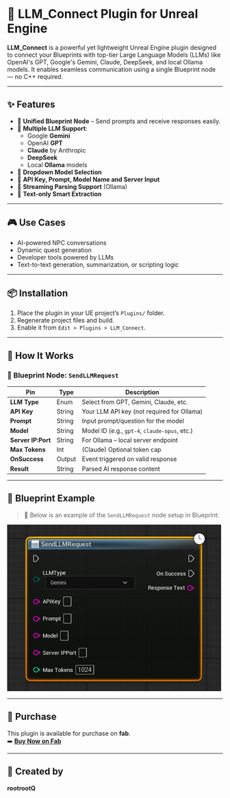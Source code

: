 # 🤖 LLM_Connect Plugin for Unreal Engine

**LLM_Connect** is a powerful yet lightweight Unreal Engine plugin designed to connect your Blueprints with top-tier Large Language Models (LLMs) like OpenAI's GPT, Google's Gemini, Claude, DeepSeek, and local Ollama models. It enables seamless communication using a single Blueprint node — no C++ required.

---

## ✨ Features

- 🔹 **Unified Blueprint Node** – Send prompts and receive responses easily.
- 🔹 **Multiple LLM Support**:
  - Google **Gemini**
  - OpenAI **GPT**
  - **Claude** by Anthropic
  - **DeepSeek**
  - Local **Ollama** models
- 🔹 **Dropdown Model Selection**
- 🔹 **API Key, Prompt, Model Name and Server Input**
- 🔹 **Streaming Parsing Support** (Ollama)
- 🔹 **Text-only Smart Extraction**

---

## 🎮 Use Cases

- AI-powered NPC conversations
- Dynamic quest generation
- Developer tools powered by LLMs
- Text-to-text generation, summarization, or scripting logic

---

## 📦 Installation

1. Place the plugin in your UE project’s `Plugins/` folder.
2. Regenerate project files and build.
3. Enable it from `Edit > Plugins > LLM_Connect`.

---

## 🧠 How It Works

### 🔷 Blueprint Node: `SendLLMRequest`

| Pin | Type | Description |
|-----|------|-------------|
| **LLM Type** | Enum | Select from GPT, Gemini, Claude, etc. |
| **API Key** | String | Your LLM API key (not required for Ollama) |
| **Prompt** | String | Input prompt/question for the model |
| **Model** | String | Model ID (e.g., `gpt-4`, `claude-opus`, etc.) |
| **Server IP:Port** | String | For Ollama – local server endpoint |
| **Max Tokens** | Int | (Claude) Optional token cap |
| **OnSuccess** | Output | Event triggered on valid response |
| **Result** | String | Parsed AI response content |

---

## 🧩 Blueprint Example

> 📌 Below is an example of the `SendLLMRequest` node setup in Blueprint:

![LLM Node Blueprint Example](/node_example.png)


---

## 💼 Purchase

This plugin is available for purchase on **fab**.  
➡️ **[Buy Now on Fab](https://www.fab.com/sellers/rootrootQ)**

---


## 🙌 Created by

**rootrootQ**  

